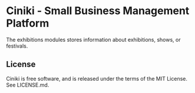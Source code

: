 Ciniki - Small Business Management Platform
===========================================

The exhibitions modules stores information about exhibitions, shows,
or festivals.

License
-------
Ciniki is free software, and is released under the terms of the MIT License. See LICENSE.md.
